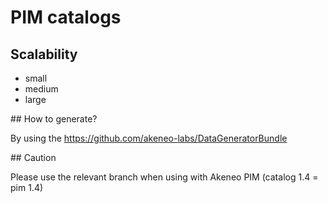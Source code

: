 # PIM catalogs

## Scalability
- small
- medium
- large

## How to generate?

By using the https://github.com/akeneo-labs/DataGeneratorBundle

## Caution

Please use the relevant branch when using with Akeneo PIM (catalog 1.4 = pim 1.4)

